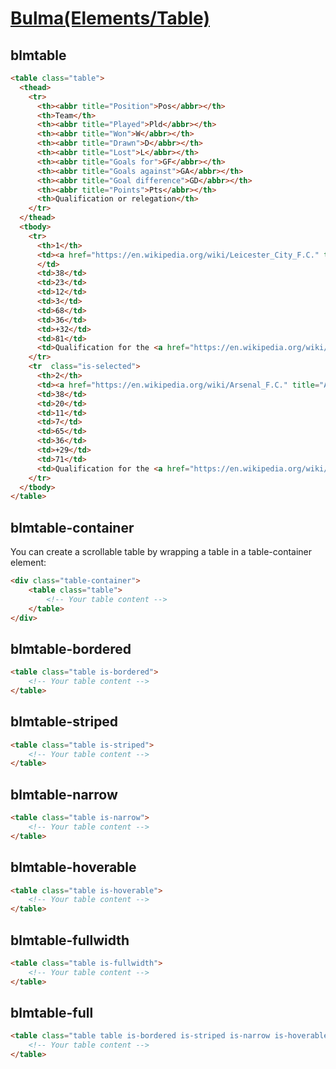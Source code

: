 [Bulma(Elements/Table)](https://bulma.io/documentation/elements/table/)
=====================

blmtable
--------

```html
<table class="table">
  <thead>
    <tr>
      <th><abbr title="Position">Pos</abbr></th>
      <th>Team</th>
      <th><abbr title="Played">Pld</abbr></th>
      <th><abbr title="Won">W</abbr></th>
      <th><abbr title="Drawn">D</abbr></th>
      <th><abbr title="Lost">L</abbr></th>
      <th><abbr title="Goals for">GF</abbr></th>
      <th><abbr title="Goals against">GA</abbr></th>
      <th><abbr title="Goal difference">GD</abbr></th>
      <th><abbr title="Points">Pts</abbr></th>
      <th>Qualification or relegation</th>
    </tr>
  </thead>
  <tbody>
    <tr>
      <th>1</th>
      <td><a href="https://en.wikipedia.org/wiki/Leicester_City_F.C." title="Leicester City F.C.">Leicester City</a> <strong>(C)</strong>
      </td>
      <td>38</td>
      <td>23</td>
      <td>12</td>
      <td>3</td>
      <td>68</td>
      <td>36</td>
      <td>+32</td>
      <td>81</td>
      <td>Qualification for the <a href="https://en.wikipedia.org/wiki/2016%E2%80%9317_UEFA_Champions_League#Group_stage" title="2016–17 UEFA Champions League">Champions League group stage</a></td>
    </tr>
    <tr  class="is-selected">
      <th>2</th>
      <td><a href="https://en.wikipedia.org/wiki/Arsenal_F.C." title="Arsenal F.C.">Arsenal</a></td>
      <td>38</td>
      <td>20</td>
      <td>11</td>
      <td>7</td>
      <td>65</td>
      <td>36</td>
      <td>+29</td>
      <td>71</td>
      <td>Qualification for the <a href="https://en.wikipedia.org/wiki/2016%E2%80%9317_UEFA_Champions_League#Group_stage" title="2016–17 UEFA Champions League">Champions League group stage</a></td>
    </tr>
  </tbody>
</table>
```

blmtable-container
--------

You can create a scrollable table by wrapping a table in a table-container element:

```html
<div class="table-container">
    <table class="table">
        <!-- Your table content -->
    </table>
</div>
```

blmtable-bordered
--------

```html
<table class="table is-bordered">
    <!-- Your table content -->
</table>
```

blmtable-striped
--------

```html
<table class="table is-striped">
    <!-- Your table content -->
</table>
```

blmtable-narrow
--------

```html
<table class="table is-narrow">
    <!-- Your table content -->
</table>
```

blmtable-hoverable
--------

```html
<table class="table is-hoverable">
    <!-- Your table content -->
</table>
```

blmtable-fullwidth
--------

```html
<table class="table is-fullwidth">
    <!-- Your table content -->
</table>
```

blmtable-full
--------

```html
<table class="table table is-bordered is-striped is-narrow is-hoverable is-fullwidth">
    <!-- Your table content -->
</table>
```
